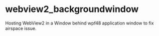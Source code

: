 # webview2_backgroundwindow
 Hosting WebView2 in a Window behind wpf48 application window to fix airspace issue.
